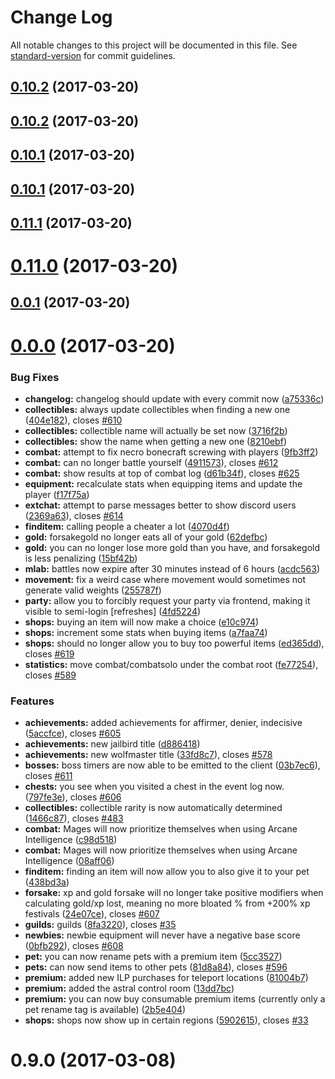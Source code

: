 # Change Log

All notable changes to this project will be documented in this file. See [standard-version](https://github.com/conventional-changelog/standard-version) for commit guidelines.

<a name="0.10.2"></a>
## [0.10.2](https://github.com/IdleLands/IdleLands/compare/v0.10.1...v0.10.2) (2017-03-20)



<a name="0.10.2"></a>
## [0.10.2](https://github.com/IdleLands/IdleLands/compare/v0.10.1...v0.10.2) (2017-03-20)



<a name="0.10.1"></a>
## [0.10.1](https://github.com/IdleLands/IdleLands/compare/0.10.0...v0.10.1) (2017-03-20)



<a name="0.10.1"></a>
## [0.10.1](https://github.com/IdleLands/IdleLands/compare/0.10.0...v0.10.1) (2017-03-20)



<a name="0.11.1"></a>
## [0.11.1](https://github.com/IdleLands/IdleLands/compare/0.10.0...v0.11.1) (2017-03-20)



<a name="0.11.0"></a>
# [0.11.0](https://github.com/IdleLands/IdleLands/compare/0.10.0...v0.11.0) (2017-03-20)



<a name="0.0.1"></a>
## [0.0.1](https://github.com/IdleLands/IdleLands/compare/0.10.0...v0.0.1) (2017-03-20)



<a name="0.0.0"></a>
# [0.0.0](https://github.com/IdleLands/IdleLands/compare/0.10.0...v0.0.0) (2017-03-20)


### Bug Fixes

* **changelog:** changelog should update with every commit now ([a75336c](https://github.com/IdleLands/IdleLands/commit/a75336c))
* **collectibles:** always update collectibles when finding a new one ([404e182](https://github.com/IdleLands/IdleLands/commit/404e182)), closes [#610](https://github.com/IdleLands/IdleLands/issues/610)
* **collectibles:** collectible name will actually be set now ([3716f2b](https://github.com/IdleLands/IdleLands/commit/3716f2b))
* **collectibles:** show the name when getting a new one ([8210ebf](https://github.com/IdleLands/IdleLands/commit/8210ebf))
* **combat:** attempt to fix necro bonecraft screwing with players ([9fb3ff2](https://github.com/IdleLands/IdleLands/commit/9fb3ff2))
* **combat:** can no longer battle yourself ([4911573](https://github.com/IdleLands/IdleLands/commit/4911573)), closes [#612](https://github.com/IdleLands/IdleLands/issues/612)
* **combat:** show results at top of combat log ([d61b34f](https://github.com/IdleLands/IdleLands/commit/d61b34f)), closes [#625](https://github.com/IdleLands/IdleLands/issues/625)
* **equipment:** recalculate stats when equipping items and update the player ([f17f75a](https://github.com/IdleLands/IdleLands/commit/f17f75a))
* **extchat:** attempt to parse messages better to show discord users ([2369a63](https://github.com/IdleLands/IdleLands/commit/2369a63)), closes [#614](https://github.com/IdleLands/IdleLands/issues/614)
* **finditem:** calling people a cheater a lot ([4070d4f](https://github.com/IdleLands/IdleLands/commit/4070d4f))
* **gold:** forsakegold no longer eats all of your gold ([62defbc](https://github.com/IdleLands/IdleLands/commit/62defbc))
* **gold:** you can no longer lose more gold than you have, and forsakegold is less penalizing ([15bf42b](https://github.com/IdleLands/IdleLands/commit/15bf42b))
* **mlab:** battles now expire after 30 minutes instead of 6 hours ([acdc563](https://github.com/IdleLands/IdleLands/commit/acdc563))
* **movement:** fix a weird case where movement would sometimes not generate valid weights ([255787f](https://github.com/IdleLands/IdleLands/commit/255787f))
* **party:** allow you to forcibly request your party via frontend, making it visible to semi-login [refreshes] ([4fd5224](https://github.com/IdleLands/IdleLands/commit/4fd5224))
* **shops:** buying an item will now make a choice ([e10c974](https://github.com/IdleLands/IdleLands/commit/e10c974))
* **shops:** increment some stats when buying items ([a7faa74](https://github.com/IdleLands/IdleLands/commit/a7faa74))
* **shops:** should no longer allow you to buy too powerful items ([ed365dd](https://github.com/IdleLands/IdleLands/commit/ed365dd)), closes [#619](https://github.com/IdleLands/IdleLands/issues/619)
* **statistics:** move combat/combatsolo under the combat root ([fe77254](https://github.com/IdleLands/IdleLands/commit/fe77254)), closes [#589](https://github.com/IdleLands/IdleLands/issues/589)


### Features

* **achievements:** added achievements for affirmer, denier, indecisive ([5accfce](https://github.com/IdleLands/IdleLands/commit/5accfce)), closes [#605](https://github.com/IdleLands/IdleLands/issues/605)
* **achievements:** new jailbird title ([d886418](https://github.com/IdleLands/IdleLands/commit/d886418))
* **achievements:** new wolfmaster title ([33fd8c7](https://github.com/IdleLands/IdleLands/commit/33fd8c7)), closes [#578](https://github.com/IdleLands/IdleLands/issues/578)
* **bosses:** boss timers are now able to be emitted to the client ([03b7ec6](https://github.com/IdleLands/IdleLands/commit/03b7ec6)), closes [#611](https://github.com/IdleLands/IdleLands/issues/611)
* **chests:** you see when you visited a chest in the event log now. ([797fe3e](https://github.com/IdleLands/IdleLands/commit/797fe3e)), closes [#606](https://github.com/IdleLands/IdleLands/issues/606)
* **collectibles:** collectible rarity is now automatically determined ([1466c87](https://github.com/IdleLands/IdleLands/commit/1466c87)), closes [#483](https://github.com/IdleLands/IdleLands/issues/483)
* **combat:** Mages will now prioritize themselves when using Arcane Intelligence ([c98d518](https://github.com/IdleLands/IdleLands/commit/c98d518))
* **combat:** Mages will now prioritize themselves when using Arcane Intelligence ([08aff06](https://github.com/IdleLands/IdleLands/commit/08aff06))
* **finditem:** finding an item will now allow you to also give it to your pet ([438bd3a](https://github.com/IdleLands/IdleLands/commit/438bd3a))
* **forsake:** xp and gold forsake will no longer take positive modifiers when calculating gold/xp lost, meaning no more bloated % from +200% xp festivals ([24e07ce](https://github.com/IdleLands/IdleLands/commit/24e07ce)), closes [#607](https://github.com/IdleLands/IdleLands/issues/607)
* **guilds:** guilds ([8fa3220](https://github.com/IdleLands/IdleLands/commit/8fa3220)), closes [#35](https://github.com/IdleLands/IdleLands/issues/35)
* **newbies:** newbie equipment will never have a negative base score ([0bfb292](https://github.com/IdleLands/IdleLands/commit/0bfb292)), closes [#608](https://github.com/IdleLands/IdleLands/issues/608)
* **pet:** you can now rename pets with a premium item ([5cc3527](https://github.com/IdleLands/IdleLands/commit/5cc3527))
* **pets:** can now send items to other pets ([81d8a84](https://github.com/IdleLands/IdleLands/commit/81d8a84)), closes [#596](https://github.com/IdleLands/IdleLands/issues/596)
* **premium:** added new ILP purchases for teleport locations ([81004b7](https://github.com/IdleLands/IdleLands/commit/81004b7))
* **premium:** added the astral control room ([13dd7bc](https://github.com/IdleLands/IdleLands/commit/13dd7bc))
* **premium:** you can now buy consumable premium items (currently only a pet rename tag is available) ([2b5e404](https://github.com/IdleLands/IdleLands/commit/2b5e404))
* **shops:** shops now show up in certain regions ([5902615](https://github.com/IdleLands/IdleLands/commit/5902615)), closes [#33](https://github.com/IdleLands/IdleLands/issues/33)



<a name="0.9.0"></a>
# 0.9.0 (2017-03-08)
